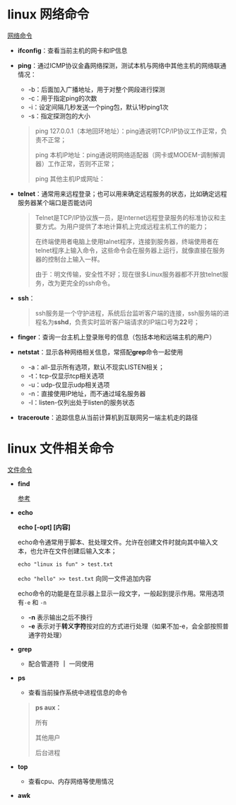# linux 网络命令

[网络命令](https://blog.csdn.net/sirenxiaohuayuan/article/details/109708043)

- **ifconfig**：查看当前主机的网卡和IP信息

- **ping**：通过ICMP协议金鑫网络探测，测试本机与网络中其他主机的网络联通情况：

  - -b：后面加入广播地址，用于对整个网段进行探测
  - -c：用于指定ping的次数
  - -i：设定间隔几秒发送一个ping包，默认1秒ping1次
  - -s：指定探测包的大小

  > ping 127.0.0.1（本地回环地址）：ping通说明TCP/IP协议工作正常，负责不正常；
  >
  > ping 本机IP地址：ping通说明网络适配器（网卡或MODEM-调制解调器）工作正常，否则不正常；
  >
  > ping 其他主机IP或网址：

- **telnet**：通常用来远程登录；也可以用来确定远程服务的状态，比如确定远程服务器某个端口是否能访问

  > Telnet是TCP/IP协议族一员，是Internet远程登录服务的标准协议和主要方式。为用户提供了本地计算机上完成远程主机工作的能力；
  >
  > 在终端使用者电脑上使用talnet程序，连接到服务器，终端使用者在telnet程序上输入命令，这些命令会在服务器上运行，就像直接在服务器的控制台上输入一样。
  >
  > 由于：明文传输，安全性不好；现在很多Linux服务器都不开放telnet服务，改为更完全的ssh命令。

- **ssh**：

  > ssh服务是一个守护进程，系统后台监听客户端的连接，ssh服务端的进程名为**sshd**，负责实时监听客户端请求的IP端口号为**22**号；

- **finger**：查询一台主机上登录账号的信息（包括本地和远端主机的用户）

- **netstat**：显示各种网络相关信息，常搭配**grep**命令一起使用

  - -a：all-显示所有选项，默认不现实LISTEN相关；
  - -t：tcp-仅显示tcp相关选项
  - -u：udp-仅显示udp相关选项
  - -n：直接使用IP地址，而不通过域名服务器
  - -l：listen-仅列出处于listen的服务状态

- **traceroute**：追踪信息从当前计算机到互联网另一端主机走的路径



# linux 文件相关命令

[文件命令](https://blog.csdn.net/zhangxl123liang/article/details/123728515?spm=1001.2101.3001.6661.1&utm_medium=distribute.pc_relevant_t0.none-task-blog-2%7Edefault%7EBlogCommendFromBaidu%7Edefault-1.pc_relevant_default&depth_1-utm_source=distribute.pc_relevant_t0.none-task-blog-2%7Edefault%7EBlogCommendFromBaidu%7Edefault-1.pc_relevant_default&utm_relevant_index=1)

- **find**

  [参考](https://blog.csdn.net/Derical/article/details/122458456)

- **echo**

  **echo [-opt] [内容]**

  echo命令通常用于脚本、批处理文件。允许在创建文件时就向其中输入文本，也允许在文件创建后输入文本；

  `echo "linux is fun" > test.txt`

  `echo "hello" >> test.txt`	向同一文件追加内容

  echo命令的功能是在显示器上显示一段文字，一般起到提示作用。常用选项有`-e` 和 `-n`

  - **-n** 表示输出之后不换行
  - **-e** 表示对于**转义字符**按对应的方式进行处理（如果不加-e，会全部按照普通字符处理）

- **grep**

  - 配合管道符 **｜** 一同使用

- **ps** 

  - 查看当前操作系统中进程信息的命令

  > **ps aux：**
  >
  > 所有
  >
  > 其他用户
  >
  > 后台进程

- **top**

  - 查看cpu、内存网络等使用情况

- **awk**

























